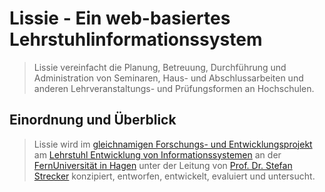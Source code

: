 # Lissie - Ein web-basiertes Lehrstuhlinformationssystem 

> Lissie vereinfacht die Planung, Betreuung, Durchführung und Administration von Seminaren, Haus- und Abschlussarbeiten und anderen Lehrveranstaltungs- und Prüfungsformen an Hochschulen.

## Einordnung und Überblick 

> Lissie wird im [gleichnamigen Forschungs- und Entwicklungsprojekt](https://www.fernuni-hagen.de/evis/research/projects/LISSIE.shtml) am [Lehrstuhl Entwicklung von Informationssystemen](https://www.fernuni-hagen.de/evis/) an der [FernUniversität in Hagen](https://www.fernuni-hagen.de) unter der Leitung von [Prof. Dr. Stefan Strecker](https://www.fernuni-hagen.de/evis/team/stefan.strecker.shtml) konzipiert, entworfen, entwickelt, evaluiert und untersucht.
